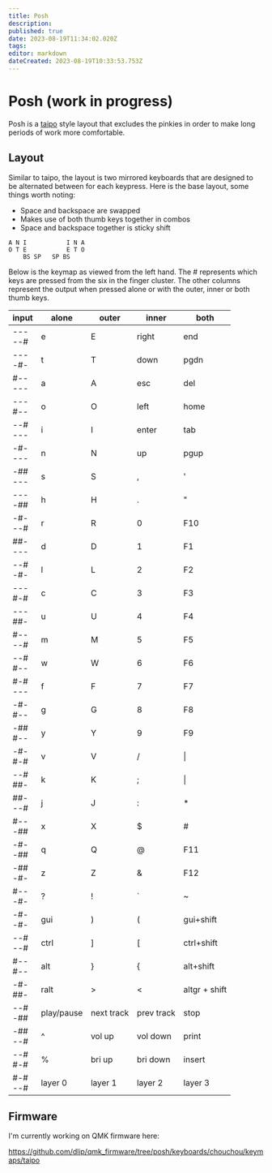```yaml
---
title: Posh
description: 
published: true
date: 2023-08-19T11:34:02.020Z
tags: 
editor: markdown
dateCreated: 2023-08-19T10:33:53.753Z
---
```


# Posh (work in progress)

Posh is a [taipo](/en/keymaps/taipo) style layout that excludes the pinkies in order to make long periods of work more comfortable.

## Layout

Similar to taipo, the layout is two mirrored keyboards that are designed to be alternated between for each keypress. Here is the base layout, some things worth noting:

- Space and backspace are swapped
- Makes use of both thumb keys together in combos
- Space and backspace together is sticky shift

```
A N I           I N A
O T E           E T O
    BS SP   SP BS
```

Below is the keymap as viewed from the left hand. The # represents which keys are pressed from the six in the finger cluster. The other columns represent the output when pressed alone or with the outer, inner or both thumb keys.


|input|alone|outer|inner|both|
|---|---|---|---|---|
|---  <br>--#|e|E|right|end|
|---  <br>-#-|t|T|down|pgdn|
|#--  <br>---|a|A|esc|del|
|---  <br>#--|o|O|left|home|
|--#  <br>---|i|I|enter|tab|
|-#-  <br>---|n|N|up|pgup|
|-##  <br>---|s|S|,|'|
|---  <br>-##|h|H|.|"|
|-#-  <br>--#|r|R|0|F10|
|##-  <br>---|d|D|1|F1|
|--#  <br>-#-|l|L|2|F2|
|---  <br>#-#|c|C|3|F3|
|---  <br>##-|u|U|4|F4|
|#--  <br>--#|m|M|5|F5|
|--#  <br>#--|w|W|6|F6|
|#-#  <br>---|f|F|7|F7|
|-#-  <br>#--|g|G|8|F8|
|-##  <br>#--|y|Y|9|F9|
|-#-  <br>#-#|v|V|/|\|
|--#  <br>##-|k|K|;|\||
|##-  <br>--#|j|J|:|*|
|#--  <br>-##|x|X|$|#|
|-#-  <br>-##|q|Q|@|F11|
|-##  <br>-#-|z|Z|&|F12|
|#--  <br>-#-|?|!|\`|~|
|-#-  <br>-#-|gui|)|(|gui+shift|
|--#  <br>--#|ctrl|]|\[|ctrl+shift|
|#--  <br>#--|alt|}|{|alt+shift|
|-#-  <br>##-|ralt|>|<|altgr + shift|
|--#  <br>-##|play/pause|next track|prev track|stop|
|-##  <br>--#|^|vol up|vol down|print|
|--#  <br>#-#|%|bri up|bri down|insert|
|#-#  <br>--#|layer 0|layer 1|layer 2|layer 3|

## Firmware

I'm currently working on QMK firmware here:

https://github.com/dlip/qmk_firmware/tree/posh/keyboards/chouchou/keymaps/taipo